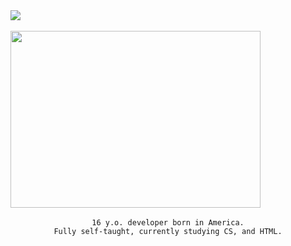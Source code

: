 <div align="center" class="head-me" style="display: flex; flex-flow: column wrap;">
<!-- HEY! You are free to use this layout, and i would be wery happy if you keep "readme layout made by https://github.com/nichind" in it ^_^ -->

<div align="center" class="head-me" style="display: flex; flex-flow: column wrap;">
	<img src="https://api.statusbadges.me/badge/status/301035790891352076"/> <br>
	<img src="https://github.com/ddoxd/ddoxd/assets/157566448/2641fd45-afcd-4f33-8e99-d482e2e5f3cd" width="400" height="283"/>
	<br>
	<img 
 
	
	16 y.o. developer born in America.
	Fully self-taught, currently studying CS, and HTML.

</div>



